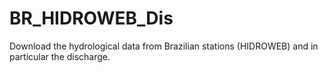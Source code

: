 # BR_HIDROWEB_Dis
Download the hydrological data from Brazilian stations (HIDROWEB) and in particular the discharge.
